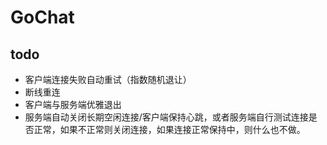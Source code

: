 # GoChat

## todo

* 客户端连接失败自动重试（指数随机退让）
* 断线重连
* 客户端与服务端优雅退出
* 服务端自动关闭长期空闲连接/客户端保持心跳，或者服务端自行测试连接是否正常，如果不正常则关闭连接，如果连接正常保持中，则什么也不做。